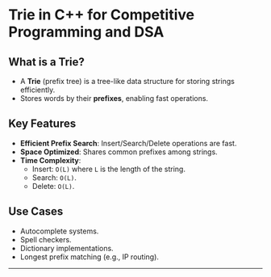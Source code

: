 # Trie in C++ for Competitive Programming and DSA

## What is a Trie?

- A **Trie** (prefix tree) is a tree-like data structure for storing strings efficiently.
- Stores words by their **prefixes**, enabling fast operations.

## Key Features

- **Efficient Prefix Search**: Insert/Search/Delete operations are fast.
- **Space Optimized**: Shares common prefixes among strings.
- **Time Complexity**:
  - Insert: `O(L)` where `L` is the length of the string.
  - Search: `O(L)`.
  - Delete: `O(L)`.

## Use Cases

- Autocomplete systems.
- Spell checkers.
- Dictionary implementations.
- Longest prefix matching (e.g., IP routing).

---
